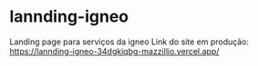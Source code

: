 # lannding-igneo
Landing page para serviços da igneo
Link do site em produção: https://lannding-igneo-34dgkiqbg-mazzillio.vercel.app/

